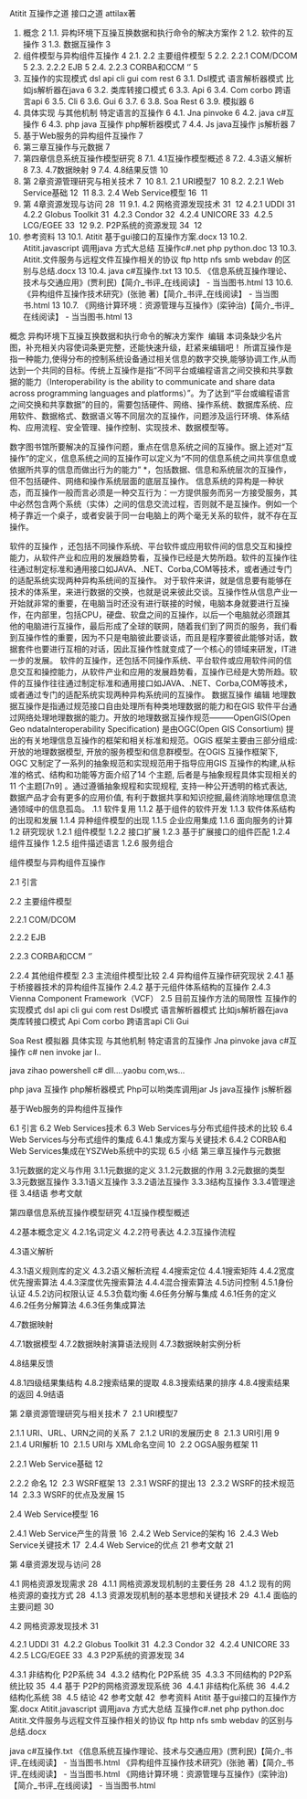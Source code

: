 Atitit 互操作之道  接口之道 attilax著

1. 概念	2
1.1. 异构环境下互操互换数据和执行命令的解决方案作	2
1.2. 软件的互操作	3
1.3. 数据互操作	3
2. 组件模型与异构组件互操作	4
2.1. 2.2 主要组件模型 	5
2.2. 2.2.1 COM/DCOM 	5
2.3. 2.2.2 EJB 	5
2.4. 2.2.3 CORBA和CCM ‘’	5
3. 互操作的实现模式 dsl api cli gui com rest	6
3.1. Dsl模式  语言解析器模式 比如js解析器在java	6
3.2. 类库转接口模式	6
3.3. Api	6
3.4. Com corbo 跨语言api	6
3.5. Cli	6
3.6. Gui	6
3.7. 	6
3.8. Soa Rest	6
3.9. 模拟器	6
4. 具体实现 与其他机制 特定语言的互操作	6
4.1. Jna pinvoke	6
4.2. java c#互操作	6
4.3. php  java 互操作 php解析器模式	7
4.4. Js java互操作 js解析器	7
5. 基于Web服务的异构组件互操作	7
6. 第三章互操作与元数据	7
7. 第四章信息系统互操作模型研究	8
7.1. 4.1互操作模型概述 	8
7.2. 4.3语义解析	8
7.3. 4.7数据映射	9
7.4. 4.8结果反馈	10
8. 第 2章资源管理研究与相关技术 7 	10
8.1. 2.1 URI模型7 	10
8.2. 2.2.1 Web Service基础 12 	11
8.3. 2.4 Web Service模型 16 	11
9. 第 4章资源发现与访问 28 	11
9.1. 4.2 网格资源发现技术 31 	12
4.2.1 UDDI 31  4.2.2 Globus Toolkit 31  4.2.3 Condor 32  4.2.4 UNICORE 33  4.2.5 LCG/EGEE 33  	12
9.2. P2P系统的资源发现 34 	12
10. 参考资料	13
10.1. Atitit 基于gui接口的互操作方案.docx	13
10.2. Atitit.javascript 调用java 方式大总结 互操作c#.net php python.doc	13
10.3. Atitit.文件服务与远程文件互操作相关的协议 ftp http nfs smb webdav 的区别与总结.docx	13
10.4. java c#互操作.txt	13
10.5. 《信息系统互操作理论、技术与交通应用》(贾利民)【简介_书评_在线阅读】 - 当当图书.html	13
10.6. 《异构组件互操作技术研究》(张驰 著)【简介_书评_在线阅读】 - 当当图书.html	13
10.7. 《网络计算环境：资源管理与互操作》(栾钟治)【简介_书评_在线阅读】 - 当当图书.html	13


概念
异构环境下互操互换数据和执行命令的解决方案作
 编辑
本词条缺少名片图，补充相关内容使词条更完整，还能快速升级，赶紧来编辑吧！
所谓互操作是指一种能力,使得分布的控制系统设备通过相关信息的数字交换,能够协调工作,从而达到一个共同的目标。传统上互操作是指“不同平台或编程语言之间交换和共享数据的能力（Interoperability is the ability to communicate and share data across programming languages and platforms）”。为了达到“平台或编程语言之间交换和共享数据”的目的，需要包括硬件、网络、操作系统、数据库系统、应用软件、数据格式、数据语义等不同层次的互操作，问题涉及运行环境、体系结构、应用流程、安全管理、操作控制、实现技术、数据模型等。

数字图书馆所要解决的互操作问题，重点在信息系统之间的互操作。据上述对“互操作”的定义，信息系统之间的互操作可以定义为“不同的信息系统之间共享信息或依据所共享的信息而做出行为的能力” *，包括数据、信息和系统层次的互操作，但不包括硬件、网络和操作系统层面的底层互操作。
信息系统的异构是一种状态，而互操作一般而言必须是一种交互行为：一方提供服务而另一方接受服务，其中必然包含两个系统（实体）之间的信息交流过程，否则就不是互操作。例如一个椅子靠近一个桌子，或者安装于同一台电脑上的两个毫无关系的软件，就不存在互操作。

软件的互操作
，还包括不同操作系统、平台软件或应用软件间的信息交互和操控能力，从软件产业和应用的发展趋势看，互操作已经是大势所趋。软件的互操作往往通过制定标准和通用接口如JAVA、.NET、Corba,COM等技术，或者通过专门的适配系统实现两种异构系统间的互操作。
对于软件来讲，就是信息要有能够在技术的体系里，来进行数据的交换，也就是说来彼此交谈。互操作性从信息产业一开始就非常的重要，在电脑当时还没有进行联接的时候，电脑本身就要进行互操作，在内部里，包括CPU，硬盘、软盘之间的互操作，以后一个电脑就必须跟其他的电脑进行互操作，最后形成了全球的联网，随着我们到了网页的服务，我们看到互操作性的重要，因为不只是电脑彼此要谈话，而且是程序要彼此能够对话，数据套件也要进行互相的对话，因此互操作性就变成了一个核心的领域来研发，IT进一步的发展。
软件的互操作，还包括不同操作系统、平台软件或应用软件间的信息交互和操控能力，从软件产业和应用的发展趋势看，互操作已经是大势所趋。软件的互操作往往通过制定标准和通用接口如JAVA、.NET、Corba,COM等技术，或者通过专门的适配系统实现两种异构系统间的互操作。
数据互操作
编辑
地理数据互操作是指通过规范接口自由处理所有种类地理数据的能力和在GIS 软件平台通过网络处理地理数据的能力。开放的地理数据互操作规范———OpenGIS(Open Geo ndataInteroperability Specification) 是由OGC(Open GIS Consortium) 提出的有关地理信息互操作的框架和相关标准和规范。OGIS 框架主要由三部分组成: 开放的地理数据模型, 开放的服务模型和信息群模型。在OGIS 互操作框架下, OGC 又制定了一系列的抽象规范和实现规范用于指导应用GIS 互操作的构建,从标准的格式、结构和功能等方面介绍了14 个主题,
后者是与抽象规程具体实现相关的11 个主题[7n9] 。通过遵循抽象规程和实现规程, 支持一种公开透明的格式表达, 数据产品才会有更多的应用价值, 有利于数据共享和知识挖掘,最终消除地理信息流通领域中的信息孤岛。
.1.1 软件复用
1.1.2 基于组件的软件开发
1.1.3 软件体系结构的出现和发展
1.1.4 异种组件模型的出现
1.1.5 企业应用集成
1.1.6 面向服务的计算
1.2 研究现状
1.2.1 组件模型
1.2.2 接口扩展
1.2.3 基于扩展接口的组件匹配
1.2.4 组件互操作
1.2.5 组件描述语言
1.2.6 服务组合


组件模型与异构组件互操作

2.1 引言

2.2 主要组件模型

2.2.1 COM/DCOM

2.2.2 EJB

2.2.3 CORBA和CCM ‘’

2.2.4 其他组件模型
2.3 主流组件模型比较
2.4 异构组件互操作研究现状
2.4.1 基于桥接器技术的异构组件互操作
2.4.2 基于元组件体系结构的互操作
2.4.3 Vienna Component Framework（VCF）
2.5 目前互操作方法的局限性
互操作的实现模式 dsl api cli gui com rest
Dsl模式  语言解析器模式 比如js解析器在java
类库转接口模式
Api
Com corbo 跨语言api
Cli
Gui

Soa Rest
模拟器
具体实现 与其他机制 特定语言的互操作
Jna pinvoke
java c#互操作
c# nen invoke jar l..

java zihao powershell c# dll....yaobu com,ws...

   php  java 互操作 php解析器模式
Php可以哟类库调用jar
Js java互操作 js解析器

基于Web服务的异构组件互操作

6.1 引言
6.2 Web Services技术
6.3 Web Services与分布式组件技术的比较
6.4 Web Services与分布式组件的集成
6.4.1 集成方案与关键技术
6.4.2 CORBA和Web Services集成在YSZWeb系统中的实现
6.5 小结
第三章互操作与元数据

3.1元数据的定义与作用
3.1.1元数据的定义
3.1.2元数据的作用
3.2元数据的类型
3.3元数据互操作
3.3.1语义互操作
3.3.2语法互操作
3.3.3结构互操作
3.3.4管理途径
3.4结语
参考文献


第四章信息系统互操作模型研究
4.1互操作模型概述

4.2基本概念定义
4.2.1名词定义
4.2.2符号表达
4.2.3互操作流程

4.3语义解析

4.3.1语义规则库的定义
4.3.2语义解析流程
4.4搜索定位
4.4.1搜索矩阵
4.4.2宽度优先搜索算法
4.4.3深度优先搜索算法
4.4.4混合搜索算法
4.5访问控制
4.5.1身份认证
4.5.2访问权限认证
4.5.3负载均衡
4.6任务分解与集成
4.6.1任务的定义
4.6.2任务分解算法
4.6.3任务集成算法

4.7数据映射

4.7.1数据模型
4.7.2数据映射演算语法规则
4.7.3数据映射实例分析

4.8结果反馈

4.8.1四级结果集结构
4.8.2搜索结果的提取
4.8.3搜索结果的排序
4.8.4搜索结果的返回
4.9结语

第 2章资源管理研究与相关技术 7 
2.1 URI模型7 

2.1.1 URI、URL、URN之间的关系 7 
2.1.2 URI的发展历史 8 
2.1.3 URI引用 9 
2.1.4 URI解析 10 
2.1.5 URI与 XML命名空间 10 
2.2 OGSA服务框架 11 

2.2.1 Web Service基础 12 

2.2.2 命名 12 
2.3 WSRF框架 13 
2.3.1 WSRF的提出 13 
2.3.2 WSRF的技术规范 14 
2.3.3 WSRF的优点及发展 15 

2.4 Web Service模型 16 

2.4.1 Web Service产生的背景 16 
2.4.2 Web Service的架构 16 
2.4.3 Web Service关键技术 17 
2.4.4 Web Service的优点 21 参考文献 21 


第 4章资源发现与访问 28 

4.1 网格资源发现需求 28 
4.1.1 网格资源发现机制的主要任务 28 
4.1.2 现有的网格资源的查找方式 28 
4.1.3 资源发现机制的基本思想和关键技术 29 
4.1.4 面临的主要问题 30 

4.2 网格资源发现技术 31 

4.2.1 UDDI 31 
4.2.2 Globus Toolkit 31 
4.2.3 Condor 32 
4.2.4 UNICORE 33 
4.2.5 LCG/EGEE 33 
4.3
 P2P系统的资源发现 34 

4.3.1 非结构化 P2P系统 34 
4.3.2 结构化 P2P系统 35 
4.3.3 不同结构的 P2P系统比较 35 
4.4 基于 P2P的网格资源发现系统 36 
4.4.1 非结构化系统 36 
4.4.2 结构化系统 38 
4.5 结论 42 参考文献 42 
参考资料
Atitit 基于gui接口的互操作方案.docx
Atitit.javascript 调用java 方式大总结 互操作c#.net php python.doc
Atitit.文件服务与远程文件互操作相关的协议 ftp http nfs smb webdav 的区别与总结.docx

java c#互操作.txt
《信息系统互操作理论、技术与交通应用》(贾利民)【简介_书评_在线阅读】 - 当当图书.html
《异构组件互操作技术研究》(张驰 著)【简介_书评_在线阅读】 - 当当图书.html
《网络计算环境：资源管理与互操作》(栾钟治)【简介_书评_在线阅读】 - 当当图书.html
